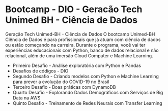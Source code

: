 # Bootcamp - DIO - Geracão Tech Unimed BH - Ciência de Dados

Geração Tech Unimed-BH - Ciência de Dados
O bootcamp Unimed-BH Ciência de Dados é para profissionais que já atuam com ciência de dados ou estão começando na carreira. Durante o programa, você vai ter experiências educacionais com Python, banco de dados relacional e não relacional, além de uma imersão Cloud Computer e Machine Learning.

* Primeiro Desafio - Análise exploratória com Python e Pandas
* Desafios de códigos - DIO
* Segundo Desafio - Criando modelos com Python e Machine Learning para prever a evolução do COVID-19 no Brasil
* Terceiro Desafio - Boas práticas com DynamoDB
* Quarto Desafio - Explorando Dados Demográficos com Serviços de Big Data na AWS
* Quinto Desafio - Treinamento de Redes Neurais com Transfer Learning
